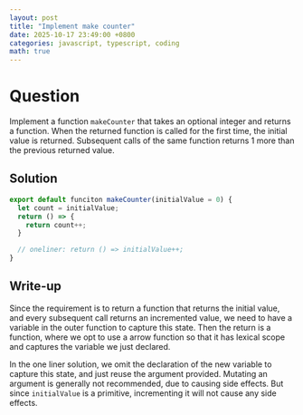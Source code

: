 ```yaml
---
layout: post
title: "Implement make counter"
date: 2025-10-17 23:49:00 +0800
categories: javascript, typescript, coding
math: true
---
```


# Question

Implement a function `makeCounter` that takes an optional integer and returns a
function. When the returned function is called for the first time, the initial
value is returned. Subsequent calls of the same function returns 1 more than the
previous returned value.

## Solution

```javascript
export default funciton makeCounter(initialValue = 0) {
  let count = initialValue;
  return () => {
    return count++;
  }

  // oneliner: return () => initialValue++;
}
```

## Write-up

Since the requirement is to return a function that returns the initial value,
and every subsequent call returns an incremented value, we need to have a variable
in the outer function to capture this state. Then the return is a function, where
we opt to use a arrow function so that it has lexical scope and captures the
variable we just declared.

In the one liner solution, we omit the declaration of the new variable to capture
this state, and just reuse the argument provided. Mutating an argument is generally
not recommended, due to causing side effects. But since `initialValue` is a
primitive, incrementing it will not cause any side effects.
